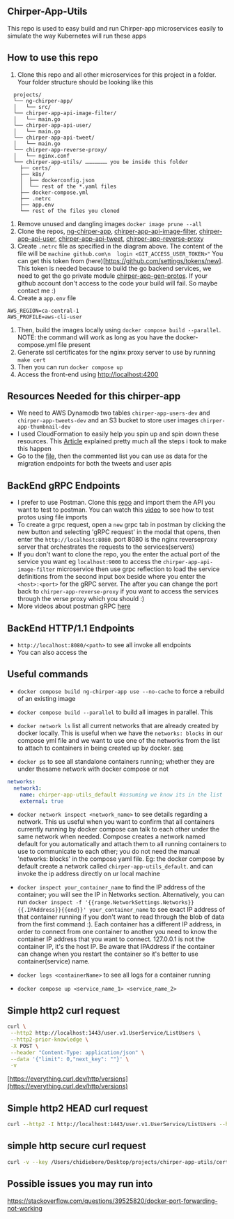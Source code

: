 ## Chirper-App-Utils

This repo is used to easy build and run Chirper-app microservices easily to simulate the way Kubernetes will run these apps

## How to use this repo

1. Clone this repo and all other microservices for this project in a folder. Your folder structure should be looking like this

```
  projects/
  └── ng-chirper-app/
  │   └── src/
  └── chirper-app-api-image-filter/
  │   └── main.go
  └── chirper-app-api-user/
  │   └── main.go
  └── chirper-app-api-tweet/
  │   └── main.go
  └── chirper-app-reverse-proxy/
  │   └── nginx.conf
  └── chirper-app-utils/ ………………… you be inside this folder
    ├── certs/
    ├── k8s/
    │  ├── dockerconfig.json
    │  └── rest of the *.yaml files
    ├── docker-compose.yml
    ├── .netrc
    ├── app.env
    └── rest of the files you cloned
```

1. Remove unused and dangling images `docker image prune --all`
1. Clone the repos, [ng-chirper-app](https://github.com/okpalaChidiebere/ng-chirper-app), [chirper-app-api-image-filter](https://github.com/okpalaChidiebere/chirper-app-api-image-filter), [chirper-app-api-user](https://github.com/okpalaChidiebere/chirper-app-api-user), [chirper-app-api-tweet](https://github.com/okpalaChidiebere/chirper-app-api-tweet), [chirper-app-reverse-proxy](https://github.com/okpalaChidiebere/chirper-app-reverse-proxy)
1. Create `.netrc` file as specified in the diagram above. The content of the file will be `machine github.com\n  login <GIT_ACCESS_USER_TOKEN>"` You can get this token from (here)[https://github.com/settings/tokens/new]. This token is needed because to build the go backend services, we need to get the go private module [chirper-app-gen-protos](https://github.com/okpalaChidiebere/chirper-app-gen-protos). If your github account don't access to the code your build will fail. So maybe contact me :)
1. Create a `app.env` file

```env
AWS_REGION=ca-central-1
AWS_PROFILE=aws-cli-user
```

1. Then, build the images locally using `docker compose build --parallel`. NOTE: the command will work as long as you have the docker-compose.yml file present
1. Generate ssl certificates for the nginx proxy server to use by running `make cert`
1. Then you can run `docker compose up`
1. Access the front-end using [http://localhost:4200](http://localhost:4200)

## Resources Needed for this chirper-app

- We need to AWS Dynamodb two tables `chirper-app-users-dev` and `chirper-app-tweets-dev` and an S3 bucket to store user images `chirper-app-thumbnail-dev`
- I used CloudFormation to easily help you spin up and spin down these resources. This [Article](https://dev.to/aws-builders/aws-cli-cloudformation-stack-with-template-on-s3-1elb) explained pretty much all the steps i took to make this happen
- Go to the [file](https://github.com/okpalaChidiebere/ng-chirper-app/blob/master/src/app/utils/_DATA.ts), then the commented list you can use as data for the migration endpoints for both the tweets and user apis

## BackEnd gRPC Endpoints

- I prefer to use Postman. Clone this [repo](https://github.com/okpalaChidiebere/chirper-app-apis) and import them the API you want to test to postman. You can watch this [video](https://www.youtube.com/watch?v=yluYiCj71ss) to see how to test protos using file imports
- To create a grpc request, open a `new` grpc tab in postman by clicking the new button and selecting 'gRPC request' in the modal that opens, then enter the `http://localhost:8080`. port 8080 is the nginx reverseproxy server that orchestrates the requests to the services(servers)
- If you don't want to clone the repo, you the enter the actual port of the service you want eg `localhost:9000` to access the `chirper-app-api-image-filter` microservice then use grpc reflection to load the service definitions from the second input box beside where you enter the `<host>:<port>` for the gRPC server. The after you can change the port back to `chirper-app-reverse-proxy` if you want to access the services through the verse proxy which you should :)
- More videos about postman gRPC [here](https://www.youtube.com/watch?v=RbHOs2xchGE)

## BackEnd HTTP/1.1 Endpoints

- `http://localhost:8080/<path>` to see all invoke all endpoints
- You can also access the

## Useful commands

- `docker compose build ng-chirper-app use --no-cache` to force a rebuild of an existing image

- `docker compose build --parallel` to build all images in parallel. This

- `docker network ls` list all current networks that are already created by docker locally. This is useful when we have the `networks: blocks` in our compose yml file and we want to use one of the networks from the list to attach to containers in being created up by docker. [see](https://docs.docker.com/compose/networking/#use-a-pre-existing-network)

- `docker ps` to see all standalone containers running; whether they are under thesame network with docker compose or not

```yml
networks:
  network1:
    name: chirper-app-utils_default #assuming we know its in the list
    external: true
```

- `docker network inspect <network_name>` to see details regarding a network. This us useful when you want to confirm that all containers currently running by docker compose can talk to each other under the same network when needed. Compose creates a network named default for you automatically and attach them to all running containers to use to communicate to each other; you do not need the manual 'networks: blocks' in the compose yaml file. Eg: the docker compose by default create a network called `chirper-app-utils_default`. and can invoke the ip address directly on ur local machine

- `docker inspect your_container_name` to find the IP address of the container; you will see the IP in Networks section. Alternatively, you can run `docker inspect -f '{{range.NetworkSettings.Networks}}{{.IPAddress}}{{end}}' your_container_name` to see exact IP address of that container running if you don't want to read through the blob of data from the first command :). Each container has a different IP address, in order to connect from one container to another you need to know the container IP address that you want to connect. 127.0.0.1 is not the container IP, it's the host IP. Be aware that IPAddress if the container can change when you restart the container so it's better to use container(service) name.

- `docker logs <containerName>` to see all logs for a container running

- `docker compose up <service_name_1> <service_name_2>`

## Simple http2 curl request

```bash
curl \
 --http2 http://localhost:1443/user.v1.UserService/ListUsers \
 --http2-prior-knowledge \
 -X POST \
 --header "Content-Type: application/json" \
 --data '{"limit": 0,"next_key": ""}' \
 -v
```

[https://everything.curl.dev/http/versions](https://everything.curl.dev/http/versions)

## Simple http2 HEAD curl request

```bash
curl --http2 -I http://localhost:1443/user.v1.UserService/ListUsers --http2-prior-knowledge -v --header "Content-Type: application/json"
```

## simple http secure curl request

```bash
curl -v --key /Users/chidiebere/Desktop/projects/chirper-app-utils/certs/server_key.pem --cert /Users/chidiebere/Desktop/projects/chirper-app-utils/certs/server_cert.pem https://localhost:8083/api/v0/tweets/limit/30/next_key/
```

## Possible issues you may run into

https://stackoverflow.com/questions/39525820/docker-port-forwarding-not-working
